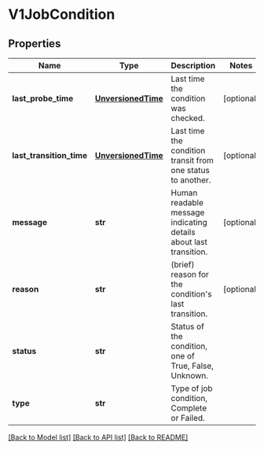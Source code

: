 # V1JobCondition

## Properties
Name | Type | Description | Notes
------------ | ------------- | ------------- | -------------
**last_probe_time** | [**UnversionedTime**](UnversionedTime.md) | Last time the condition was checked. | [optional] 
**last_transition_time** | [**UnversionedTime**](UnversionedTime.md) | Last time the condition transit from one status to another. | [optional] 
**message** | **str** | Human readable message indicating details about last transition. | [optional] 
**reason** | **str** | (brief) reason for the condition&#39;s last transition. | [optional] 
**status** | **str** | Status of the condition, one of True, False, Unknown. | 
**type** | **str** | Type of job condition, Complete or Failed. | 

[[Back to Model list]](../README.md#documentation-for-models) [[Back to API list]](../README.md#documentation-for-api-endpoints) [[Back to README]](../README.md)


